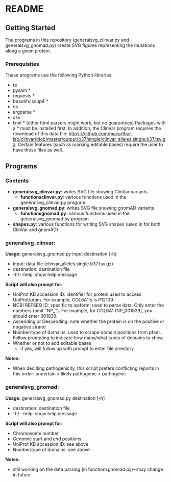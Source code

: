 # README

## Getting Started
The programs in this repository (generalsvg_clinvar.py and generalsvg_gnomad.py) create SVG figures representing the mutations along a given protein.

### Prerequisites
These programs use the following Python libraries:
- re
- pysam *
- requests *
- beautifulsoup4 *
- os 
- argparse *
- csv 
- lxml * (other html parsers might work, but no guarantees)
Packages with a * must be installed first.
In addition, the ClinVar program requires the download of this data file: https://github.com/macarthur-lab/clinvar/blob/master/output/b37/single/clinvar_alleles.single.b37.tsv.gz.  Certain features (such as marking editable bases) require the user to have those files as well.

## Programs
### Contents
- **generalsvg_clinvar.py**: writes SVG file showing ClinVar variants
  - **functionsclinvar.py**: various functions used in the generalsvg_clinvar.py program
- **generalsvg_gnomad.py**: writes SVG file showing gnomAD variants
  - **functionsgnomad.py**: various functions used in the generalsvg_gnomad.py program
- **shapes.py**: various functions for writing SVG shapes (used in for both ClinVar and gnomAD)
### generalsvg_clinvar:

**Usage:** generalsvg_gnomad.py input destination [-h]
- input: data file (clinvar_alleles.single.b37.tsv.gz)
- destination: destination file
- -h/--help: show help message

**Script will also prompt for:**
- UniProt KB accession ID: identifier for protein used to access UniProt/pfam.  For example, COL6A1's is P12109. 
- NCBI REFSEQ ID: specific to isoform; used to parse data.  Only enter the numbers (omit "NP_").  For example, for COL6A1 (NP_001839), you should enter 001839.
- Ascending or Descending: note whether the protein is on the positive or negative strand
- Number/type of domains: used to scrape domain positions from pfam.  Follow prompting to indicate how many/what types of domains to show.
- Whether or not to add editable bases
  - if yes, will follow up with prompt to enter file directory

**Notes:**
- When deciding pathogenicity, this script prefers conflicting reports in this order: uncertain > likely pathogenic > pathogenic
### generalsvg_gnomad:

**Usage:** generalsvg_gnomad.py destination [-h]
- destination: destination file
- -h/--help: show help message

**Script will also prompt for:**
- Chromosome number
- Genomic start and end positions
- UniProt KB accession ID: see above
- Number/type of domains: see above

**Notes:**
- still working on the data parsing (in functionsgnomad.py)--may change in future
